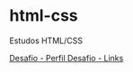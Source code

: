 # html-css
 Estudos HTML/CSS

<a href="https://mathmarcal.github.io/html-css/exercicios/desafio/index.html"> Desafio - Perfil </a>
<a href="https://mathmarcal.github.io/html-css/exercicios/desafio009/index.html"> Desafio - Links </a>
